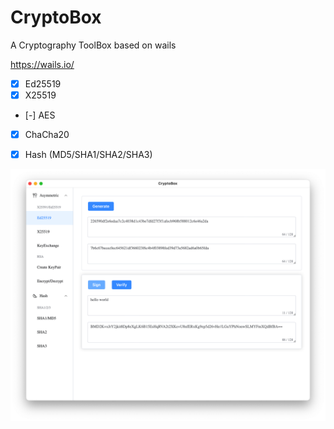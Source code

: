 # CryptoBox
A Cryptography ToolBox based on wails

https://wails.io/

- [x] Ed25519
- [x] X25519
- [-] AES
- [x] ChaCha20
- [x] Hash (MD5/SHA1/SHA2/SHA3)


![screenshot.png](./screenshot.png)
